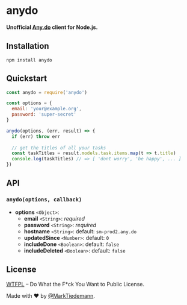 # anydo

**Unofficial [Any.do](https://www.any.do/) client for Node.js.**

## Installation

```
npm install anydo
```

## Quickstart

```js
const anydo = require('anydo')

const options = {
  email: 'your@example.org',
  password: 'super-secret'
}

anydo(options, (err, result) => {
  if (err) throw err
  
  // get the titles of all your tasks
  const taskTitles = result.models.task.items.map(t => t.title)
  console.log(taskTitles) // => [ 'dont worry', 'be happy', ... ]
})
```

## API

### `anydo(options, callback)`

- **options** `<Object>`:
  - **email** `<String>`: *required*
  - **password** `<String>`: *required*
  - **hostname** `<String>`: default: `sm-prod2.any.do`
  - **updatedSince** `<Number>`: default: `0`
  - **includeDone** `<Boolean>`: default: `false`
  - **includeDeleted** `<Boolean>`: default: `false`

## License

[WTFPL](http://www.wtfpl.net/) – Do What the F*ck You Want to Public License.

Made with :heart: by [@MarkTiedemann](https://twitter.com/MarkTiedemannDE).